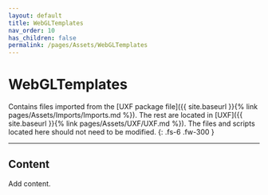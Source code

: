 ```yaml
---
layout: default
title: WebGLTemplates
nav_order: 10
has_children: false
permalink: /pages/Assets/WebGLTemplates
---
```


# WebGLTemplates

Contains files imported from the [UXF package file]({{ site.baseurl }}{% link pages/Assets/Imports/Imports.md %}). The rest are located in [UXF]({{ site.baseurl }}{% link pages/Assets/UXF/UXF.md %}). The files and scripts located here should not need to be modified.
{: .fs-6 .fw-300 }

---

## Content

Add content.
